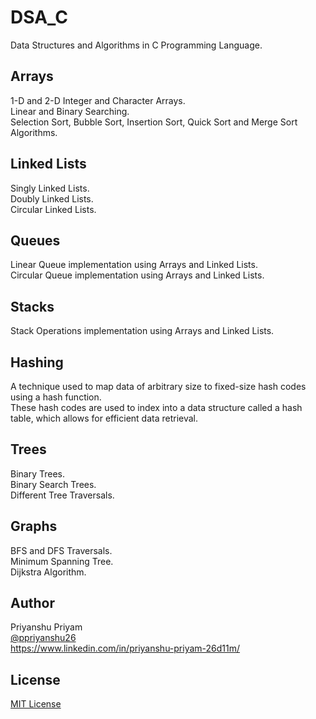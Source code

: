 # DSA_C
Data Structures and Algorithms in C Programming Language.
## Arrays
1-D and 2-D Integer and Character Arrays.
<br>
Linear and Binary Searching.
<br>
Selection Sort, Bubble Sort, Insertion Sort, Quick Sort and Merge Sort Algorithms.
## Linked Lists
Singly Linked Lists.
<br>
Doubly Linked Lists.
<br>
Circular Linked Lists.
## Queues
Linear Queue implementation using Arrays and Linked Lists.
<br>
Circular Queue implementation using Arrays and Linked Lists.
## Stacks
Stack Operations implementation using Arrays and Linked Lists.
## Hashing
A technique used to map data of arbitrary size to fixed-size hash codes using a hash function.
<br>
These hash codes are used to index into a data structure called a hash table, which allows for efficient data retrieval.
## Trees
Binary Trees.
<br>
Binary Search Trees.
<br>
Different Tree Traversals.
## Graphs
BFS and DFS Traversals.
<br>
Minimum Spanning Tree.
<br>
Dijkstra Algorithm.
## Author
Priyanshu Priyam
<br>
[@ppriyanshu26](https://github.com/ppriyanshu26/)
<br>
https://www.linkedin.com/in/priyanshu-priyam-26d11m/
## License
[MIT License](LICENSE)